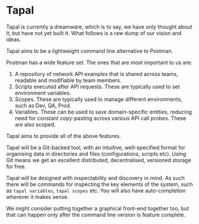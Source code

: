 # Tapal

Tapal is currently a dreamware, which is to say, we have only thought about it, but have not yet built it. What follows is a raw dump of our vision and ideas.

Tapal aims to be a lightweight command line alternative to Postman.

Postman has a wide feature set. The ones that are most important to us are:
1. A repository of network API examples that is shared across teams, readable and modifiable by team members.
2. Scripts executed after API requests. These are typically used to set environment variables.
3. Scopes. These are typically used to manage different environments, such as Dev, QA, Prod.
4. Variables. These can be used to save domain-specific entities, reducing need for constant copy-pasting across various API call probes. These are also scoped.

Tapal aims to provide all of the above features.

Tapal will be a Git-backed tool, with an intuitive, well-specified format for organising data in directories and files (configurations, scripts etc). Using Git means we get an excellent distributed, decentralised, versioned storage for free.

Tapal will be designed with inspectability and discovery in mind. As such there will be commands for inspecting the key elements of the system, such as `tapal variables`, `tapal scopes` etc. You will also have auto-completion wherever it makes sense.

We might consider putting together a graphical front-end together too, but that can happen only after the command line version is feature complete.
